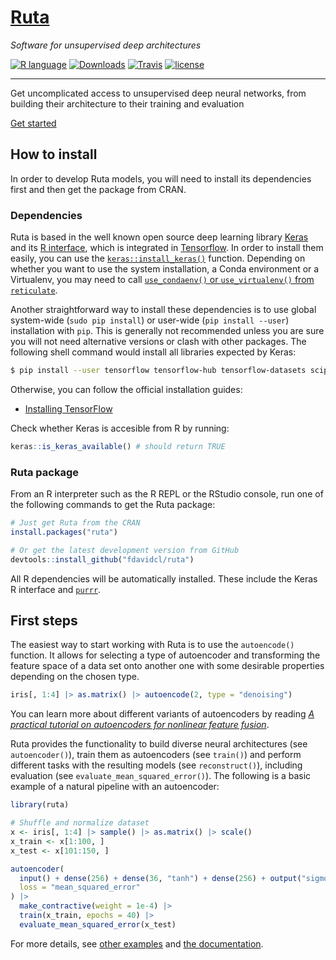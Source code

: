 [Ruta](https://ruta.software/)
=================================================

*Software for unsupervised deep architectures*

[![R language](https://img.shields.io/badge/language-R-lightgrey.svg)](https://www.r-project.org/)
[![Downloads](https://cranlogs.r-pkg.org/badges/ruta)](https://cranlogs.r-pkg.org/downloads/total/last-month/ruta)
[![Travis](https://img.shields.io/travis/fdavidcl/ruta/master.svg)](https://travis-ci.org/fdavidcl/ruta)
[![license](https://img.shields.io/github/license/fdavidcl/ruta.svg)](https://www.gnu.org/licenses/gpl.html)

---

Get uncomplicated access to unsupervised deep neural networks, from building their architecture to their training and evaluation

[Get started](https://ruta.software/articles/examples/autoencoder_basic.html)

## How to install

In order to develop Ruta models, you will need to install its dependencies first and then get the package from CRAN.

### Dependencies

Ruta is based in the well known open source deep learning library [Keras](https://keras.io) and its [R interface](https://cran.r-project.org/package=keras), which is integrated in [Tensorflow](https://www.tensorflow.org/). In order to install them easily, you can use the [`keras::install_keras()`](https://tensorflow.rstudio.com/reference/keras/install_keras) function. Depending on whether you want to use the system installation, a Conda environment or a Virtualenv, you may need to call [`use_condaenv()` or `use_virtualenv()` from `reticulate`](https://rstudio.github.io/reticulate/articles/versions.html).


Another straightforward way to install these dependencies is to use global system-wide (`sudo pip install`) or user-wide (`pip install --user`) installation with `pip`. This is generally not recommended unless you are sure you will not need alternative versions or clash with other packages. The following shell command would install all libraries expected by Keras:

```sh
$ pip install --user tensorflow tensorflow-hub tensorflow-datasets scipy requests pyyaml Pillow h5py pandas pydot
```

Otherwise, you can follow the official installation guides:

- [Installing TensorFlow](https://www.tensorflow.org/install/)

Check whether Keras is accesible from R by running:

```r
keras::is_keras_available() # should return TRUE
```

### Ruta package

From an R interpreter such as the R REPL or the RStudio console, run one of the following commands to get the Ruta package:

```r
# Just get Ruta from the CRAN
install.packages("ruta")

# Or get the latest development version from GitHub
devtools::install_github("fdavidcl/ruta")
```

All R dependencies will be automatically installed. These include the Keras R interface and [`purrr`](https://purrr.tidyverse.org/).

## First steps

The easiest way to start working with Ruta is to use the `autoencode()` function. It allows for selecting a type of autoencoder and transforming the feature space of a data set onto another one with some desirable properties depending on the chosen type.

```r
iris[, 1:4] |> as.matrix() |> autoencode(2, type = "denoising")
```

You can learn more about different variants of autoencoders by reading [*A practical tutorial on autoencoders for nonlinear feature fusion*](https://arxiv.org/abs/1801.01586).

Ruta provides the functionality to build diverse neural architectures (see `autoencoder()`), train them as autoencoders (see `train()`) and perform different tasks with the resulting models (see `reconstruct()`), including evaluation (see `evaluate_mean_squared_error()`). The following is a basic example of a natural pipeline with an autoencoder:

```r
library(ruta)

# Shuffle and normalize dataset
x <- iris[, 1:4] |> sample() |> as.matrix() |> scale()
x_train <- x[1:100, ]
x_test <- x[101:150, ]

autoencoder(
  input() + dense(256) + dense(36, "tanh") + dense(256) + output("sigmoid"),
  loss = "mean_squared_error"
) |>
  make_contractive(weight = 1e-4) |>
  train(x_train, epochs = 40) |>
  evaluate_mean_squared_error(x_test)
```

For more details, see [other examples](https://ruta.software/articles/examples/) and [the documentation](https://ruta.software/reference/).
